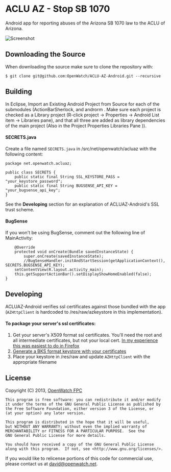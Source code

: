 ACLU AZ - Stop SB 1070
======================

Android app for reporting abuses of the Arizona SB 1070 law to the ACLU of Arizona.


![Screenshot](https://raw.github.com/OpenWatch/ACLU-AZ-Android/master/screenshots/home_nexus7.png)


## Downloading the Source
    
When downloading the source make sure to clone the repository with:

    $ git clone git@github.com:OpenWatch/ACLU-AZ-Android.git --recursive
    
## Building

In Eclipse, Import an Existing Android Project from Source for each of the submodules (ActionBarSherlock, and androrm . Make sure each project is checked as a Library project (R-click project -> Properties -> Android List item -> Libraries pane), and that all three are added as library dependencies of the main project (Also in the Project Properties Libraries Pane       )).

#### SECRETS.java 

Create a file named `SECRETS.java` in /src/net/openwatch/acluaz with the following content:


	package net.openwatch.acluaz;

	public class SECRETS {
		public static final String SSL_KEYSTORE_PASS = "your_keystore_password";
		public static final String BUGSENSE_API_KEY = "your_bugsense_api_key";
	}
See the **Developing** section for an explanation of ACLUAZ-Android's SSL trust scheme.

#### BugSense
If you won't be using BugSense, comment out the following line of MainActivity:

		@Override
		protected void onCreate(Bundle savedInstanceState) {
			super.onCreate(savedInstanceState);
			//BugSenseHandler.initAndStartSession(getApplicationContext(), SECRETS.BUGSENSE_API_KEY);
		setContentView(R.layout.activity_main);
		this.getSupportActionBar().setDisplayShowHomeEnabled(false);
	}
## Developing

ACLUAZ-Android verifies ssl certificates against those bundled with the app (`AZHttpClient` is hardcoded to /res/raw/azkeystore in this implementation). 

#### To package your server's ssl certificates:

 1. Get your server's X509 format ssl certificates. You'll need the root and all intermediate certificates, but not your local cert. [In my experience this was easiest to do in Firefox](http://superuser.com/a/97203/185405)
 2. [Generate a BKS format keystore with your certificates](http://blog.antoine.li/2010/10/22/android-trusting-ssl-certificates/)
 3. Place your keystore in /res/raw and update `AZHttpClient` with the appropriate filename

## License

Copyright (C) 2013, [OpenWatch FPC](http://openwatch.net)

	This program is free software: you can redistribute it and/or modify
	it under the terms of the GNU General Public License as published by
	the Free Software Foundation, either version 3 of the License, or
	(at your option) any later version.
	
	This program is distributed in the hope that it will be useful,
	but WITHOUT ANY WARRANTY; without even the implied warranty of
	MERCHANTABILITY or FITNESS FOR A PARTICULAR PURPOSE.  See the
	GNU General Public License for more details.
	
	You should have received a copy of the GNU General Public License
	along with this program.  If not, see <http://www.gnu.org/licenses/>.

If you would like to relicense portions of this code for commercial use, 
please contact us at [david@openwatch.net](mailto:david@openwatch.net).

